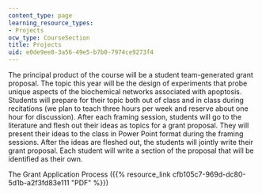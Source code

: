 ```yaml
---
content_type: page
learning_resource_types:
- Projects
ocw_type: CourseSection
title: Projects
uid: e0de9ee8-3a56-49e5-b7b0-7974ce9273f4
---
```


The principal product of the course will be a student team-generated grant proposal. The topic this year will be the design of experiments that probe unique aspects of the biochemical networks associated with apoptosis. Students will prepare for their topic both out of class and in class during recitations (we plan to teach three hours per week and reserve about one hour for discussion). After each framing session, students will go to the literature and flesh out their ideas as topics for a grant proposal. They will present their ideas to the class in Power Point format during the framing sessions. After the ideas are fleshed out, the students will jointly write their grant proposal. Each student will write a section of the proposal that will be identified as their own.

The Grant Application Process ({{% resource_link cfb105c7-969d-dc80-5d1b-a2f3fd83e111 "PDF" %}})